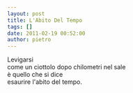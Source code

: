 ```yaml
---
layout: post
title: L'Abito Del Tempo
tags: []
date: 2011-02-19 00:52:00
author: pietro
---
```

<div dir="ltr" style="text-align: left">Levigarsi<br/>come un ciottolo dopo chilometri nel sale<br/>è quello che si dice<br/>esaurire l'abito del tempo.<br/>
